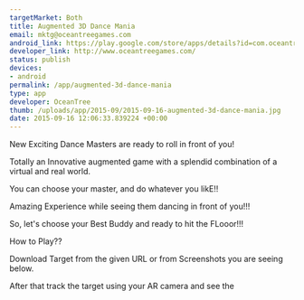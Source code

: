 ```yaml
--- 
targetMarket: Both
title: Augmented 3D Dance Mania
email: mktg@oceantreegames.com
android_link: https://play.google.com/store/apps/details?id=com.oceantree.AugmentedDanceMania
developer_link: http://www.oceantreegames.com/
status: publish
devices: 
- android
permalink: /app/augmented-3d-dance-mania
type: app
developer: OceanTree
thumb: /uploads/app/2015-09/2015-09-16-augmented-3d-dance-mania.jpg
date: 2015-09-16 12:06:33.839224 +00:00
---
```


New Exciting Dance Masters are ready to roll in front of you!


Totally an Innovative augmented game with a splendid combination of a virtual and real world.

You can choose your master, and do whatever you likE!!

Amazing Experience while seeing them dancing in front of you!!!

So, let's choose your Best Buddy and ready to hit the FLooor!!!

How to Play??

Download Target from the given URL or from Screenshots you are seeing below.


After that track the target using your AR camera and see the 
